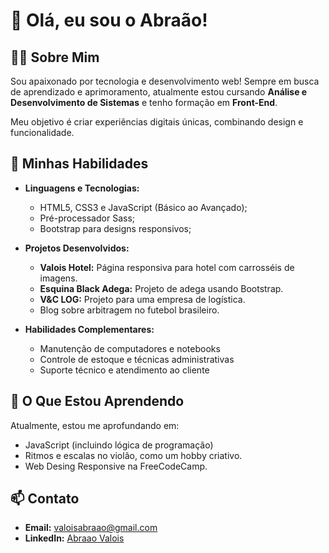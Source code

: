 # 👋 Olá, eu sou o Abraão!

## 👨‍💻 Sobre Mim
Sou apaixonado por tecnologia e desenvolvimento web! Sempre em busca de aprendizado e aprimoramento, atualmente estou cursando 
**Análise e Desenvolvimento de Sistemas** e tenho formação em **Front-End**. 

Meu objetivo é criar experiências digitais únicas, combinando design e funcionalidade.

## 🚀 Minhas Habilidades
- **Linguagens e Tecnologias:**
  - HTML5, CSS3 e JavaScript (Básico ao Avançado);
  - Pré-processador Sass;
  - Bootstrap para designs responsivos;
  

- **Projetos Desenvolvidos:**
  - **Valois Hotel:** Página responsiva para hotel com carrosséis de imagens.
  - **Esquina Black Adega:** Projeto de adega usando Bootstrap.
  - **V&C LOG:** Projeto para uma empresa de logística.
  - Blog sobre arbitragem no futebol brasileiro.

- **Habilidades Complementares:**
  - Manutenção de computadores e notebooks
  - Controle de estoque e técnicas administrativas
  - Suporte técnico e atendimento ao cliente

## 🌱 O Que Estou Aprendendo
Atualmente, estou me aprofundando em:
- JavaScript (incluindo lógica de programação)
- Ritmos e escalas no violão, como um hobby criativo.
- Web Desing Responsive na FreeCodeCamp. 

## 📫 Contato
- **Email:** [valoisabraao@gmail.com](mailto:valoisabraao@gmail.com)
- **LinkedIn:** [Abraao Valois](https://www.linkedin.com/in/abraao-valois)

<!--
**AbraaoValois/AbraaoValois** is a ✨ _special_ ✨ repository because its `README.md` (this file) appears on your GitHub profile.

Here are some ideas to get you started:

- 🔭 I’m currently working on ...
- 🌱 I’m currently learning ...
- 👯 I’m looking to collaborate on ...
- 🤔 I’m looking for help with ...
- 💬 Ask me about ...
- 📫 How to reach me: ...
- 😄 Pronouns: ...
- ⚡ Fun fact: ...
-->

